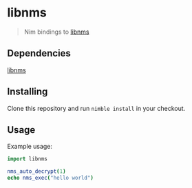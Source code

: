 # libnms
> Nim bindings to [libnms](https://github.com/bartobri/libnms)

## Dependencies
[libnms](https://github.com/bartobri/libnms)

## Installing
Clone this repository and run `nimble install` in your checkout.

## Usage
Example usage:
```Nim
import libnms

nms_auto_decrypt(1)
echo nms_exec("hello world")
```
